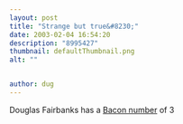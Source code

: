 ```yaml
---
layout: post
title: "Strange but true&#8230;"
date: 2003-02-04 16:54:20
description: "8995427"
thumbnail: defaultThumbnail.png
alt: ""


author: dug
---
```


<p>Douglas Fairbanks has a <a href="http://oracleofbacon.org/cgi-bin/oracle/movielinks?firstname=Kevin+Bacon&amp;game=1&amp;secondname=Fairbanks%2c+Douglas&amp;using=1">Bacon number</a> of 3</p>
